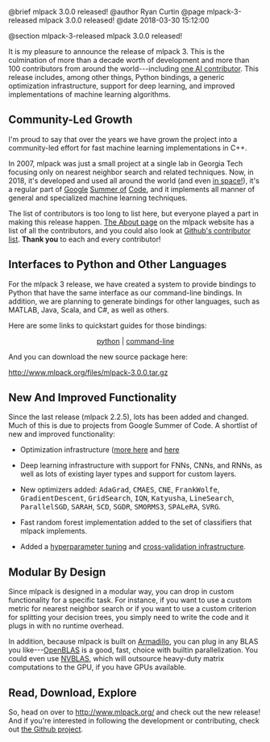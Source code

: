 @brief mlpack 3.0.0 released!
@author Ryan Curtin
@page mlpack-3-released mlpack 3.0.0 released!
@date 2018-03-30 15:12:00

@section mlpack-3-released mlpack 3.0.0 released!

It is my pleasure to announce the release of mlpack 3.  This is the culmination
of more than a decade worth of development and more than 100 contributors from
around the world---including <a href="https://www.github.com/C0deAi">one AI
contributor</a>.  This release includes, among other things, Python bindings, a
generic optimization infrastructure, support for deep learning, and improved
implementations of machine learning algorithms.

## Community-Led Growth

I'm proud to say that over the years we have grown the project into a
community-led effort for fast machine learning implementations in C++.

In 2007, mlpack was just a small project at a single lab in
Georgia Tech focusing only on nearest neighbor search and related techniques.
Now, in 2018, it's developed and used all around the world (and even <a
href="http://ieeexplore.ieee.org/abstract/document/8001607/">in
space!</a>), it's a regular part of <a
href="http://www.mlpack.org/gsocblog/mlpack-in-google-summer-of-code-2014.html">Google</a>
<a
href="http://www.mlpack.org/gsocblog/mlpack-in-google-summer-of-code-2016.html">Summer
of</a> <a
href="http://www.mlpack.org/gsocblog/mlpack-in-google-summer-of-code-2017.html">Code</a>,
and it implements all manner of general and specialized machine learning
techniques.

The list of contributors is too long to list here, but everyone played a part in
making this release happen.  <a href="http://www.mlpack.org/about.html">The
About page</a> on the mlpack website has a list of all the contributors, and you
could also look at <a
href="https://github.com/mlpack/mlpack/graphs/contributors">Github's contributor
list</a>.  <b>Thank you</b> to each and every contributor!

## Interfaces to Python and Other Languages

For the mlpack 3 release, we have created a system to provide bindings to Python
that have the same interface as our command-line bindings.  In addition, we are
planning to generate bindings for other languages, such as MATLAB, Java, Scala,
and C#, as well as others.

Here are some links to quickstart guides for those bindings:

<p align="center"><a
href="http://www.mlpack.org/docs/mlpack-3.0.0/doxygen/python_quickstart.html">python</a>
| <a
  href="http://www.mlpack.org/docs/mlpack-3.0.0/doxygen/cli_quickstart.html">command-line</a></p>

And you can download the new source package here:

  http://www.mlpack.org/files/mlpack-3.0.0.tar.gz

## New And Improved Functionality

Since the last release (mlpack 2.2.5), lots has been added and changed.  Much of
this is due to projects from Google Summer of Code.  A shortlist of new and
improved functionality:

 - Optimization infrastructure (<a
   href="http://www.mlpack.org/docs/mlpack-3.0.0/doxygen/optimizertutorial.html">more
here</a> and <a href="https://arxiv.org/abs/1711.06581">here</a>

 - Deep learning infrastructure with support for FNNs, CNNs, and RNNs, as well
   as lots of existing layer types and support for custom layers.

 - New optimizers added: <tt>AdaGrad</tt>, <tt>CMAES</tt>, <tt>CNE</tt>,
   <tt>FrankWolfe</tt>, <tt>GradientDescent</tt>, <tt>GridSearch</tt>,
   <tt>IQN</tt>, <tt>Katyusha</tt>, <tt>LineSearch</tt>, <tt>ParallelSGD</tt>,
   <tt>SARAH</tt>, <tt>SCD</tt>, <tt>SGDR</tt>, <tt>SMORMS3</tt>,
   <tt>SPALeRA</tt>, <tt>SVRG</tt>.

 - Fast random forest implementation added to the set of classifiers that mlpack
   implements.

 - Added a <a
   href="http://mlpack.org/docs/mlpack-git/doxygen/hpt.html">hyperparameter
tuning</a> and <a
href="http://mlpack.org/docs/mlpack-git/doxygen/cv.html">cross-validation
infrastructure</a>.

## Modular By Design
Since mlpack is designed in a modular way, you can drop in custom functionality
for a specific task.  For instance, if you want to use a custom metric for
nearest neighbor search or if you want to use a custom criterion for splitting
your decision trees, you simply need to write the code and it plugs in with no
runtime overhead.

In addition, because mlpack is built on <a
href="http://arma.sourceforge.net">Armadillo</a>, you can plug in any BLAS you
like---<a href="http://www.openblas.net">OpenBLAS</a> is a good, fast, choice
with builtin parallelization.  You could even use <a
href="http://docs.nvidia.com/cuda/nvblas/index.html">NVBLAS</a>, which will
outsource heavy-duty matrix computations to the GPU, if you have GPUs available.

## Read, Download, Explore

So, head on over to http://www.mlpack.org/ and check out the new release!  And
if you're interested in following the development or contributing, check out <a
href="https://github.com/mlpack/mlpack">the Github project</a>.
